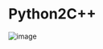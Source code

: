 # Python2C++

![image](https://github.com/user-attachments/assets/27821f40-21ec-4a3b-8006-f68c31af2288)

